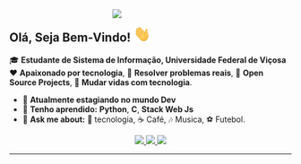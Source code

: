 
<img align='right' width=320 src="https://user-images.githubusercontent.com/38081852/87235907-17dd4f80-c3b8-11ea-9480-e6d28dcab2b0.png">

## Olá, Seja Bem-Vindo! <img src="https://raw.githubusercontent.com/ABSphreak/ABSphreak/master/gifs/Hi.gif" width="30px"> 

🎓 **Estudante de Sistema de Informação, Universidade Federal de Viçosa**<br>❤️ **Apaixonado por tecnologia**, 🤝 **Resolver problemas reais**, 🚧 **Open Source Projects**, :round_pushpin: **Mudar vidas com tecnologia**.
  
  - 🔭 **Atualmente estagiando no mundo Dev**
  - 🌱 **Tenho aprendido:** **Python**, **C**, **Stack Web Js**
  - 💬 **Ask me about:** 🔋 tecnologia, ☕ Café, 🎶 Musica, :soccer: Futebol.
 
 
<div align='center'>
  <a href="https://www.linkedin.com/in/victor-alves-de-oliveira/" target="_blank">
  <img width=45 src="https://user-images.githubusercontent.com/38081852/86829801-3b786100-c06b-11ea-81de-7c1023d6214a.png">
  </a>

  <a href="https://www.instagram.com/victoralves_08/" target="_blank">
  <img width=45 src="https://user-images.githubusercontent.com/38081852/86829800-3adfca80-c06b-11ea-866a-4b6e716f7ed0.png">
  </a>

  <a href="https://api.whatsapp.com/send?phone=+55311962443245" target="_blank">
  <img width=50 src="https://user-images.githubusercontent.com/38081852/86829802-3b786100-c06b-11ea-9290-94a373b50d6f.png">
  </a>
  
  ---
  
<div>

